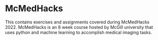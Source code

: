 # McMedHacks
This contains exercises and assignments covered during McMedHacks 2022. McMedHacks is an 8 week course hosted by McGill university that uses python and machine learning to accomplish medical imaging tasks.
